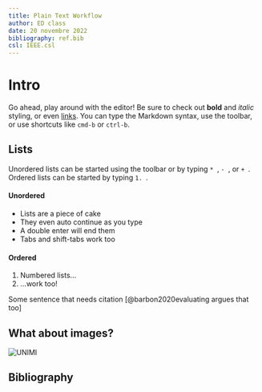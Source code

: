 ```yaml
---  
title: Plain Text Workflow  
author: ED class 
date: 20 novembre 2022  
bibliography: ref.bib
csl: IEEE.csl
---  
```



# Intro
Go ahead, play around with the editor! Be sure to check out **bold** and *italic* styling, or even [links](https://google.com). You can type the Markdown syntax, use the toolbar, or use shortcuts like `cmd-b` or `ctrl-b`.

## Lists
Unordered lists can be started using the toolbar or by typing `* `, `- `, or `+ `. Ordered lists can be started by typing `1. `.

#### Unordered
* Lists are a piece of cake
* They even auto continue as you type
* A double enter will end them
* Tabs and shift-tabs work too

#### Ordered
1. Numbered lists...
2. ...work too!

Some sentence that needs citation [@barbon2020evaluating argues that too]

## What about images?
![UNIMI](https://www.erasmusmilan.com/wp-content/uploads/2016/02/Statale-e1478865636847.jpg)

## Bibliography